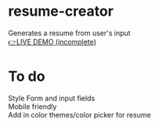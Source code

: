 # resume-creator
Generates a resume from user's input  
[👉LIVE DEMO (incomplete)](https://box-hill.github.io/resume-creator/#)

# To do
Style Form and input fields   
Mobile friendly  
Add in color themes/color picker for resume